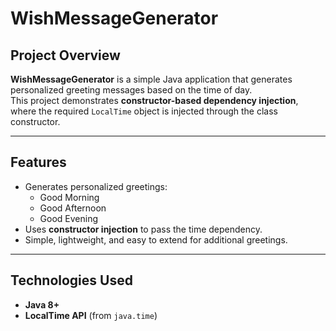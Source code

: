# WishMessageGenerator

## Project Overview
**WishMessageGenerator** is a simple Java application that generates personalized greeting messages based on the time of day.  
This project demonstrates **constructor-based dependency injection**, where the required `LocalTime` object is injected through the class constructor.

---

## Features
- Generates personalized greetings:  
  - Good Morning  
  - Good Afternoon  
  - Good Evening  
- Uses **constructor injection** to pass the time dependency.
- Simple, lightweight, and easy to extend for additional greetings.

---

## Technologies Used
- **Java 8+**  
- **LocalTime API** (from `java.time`)  

